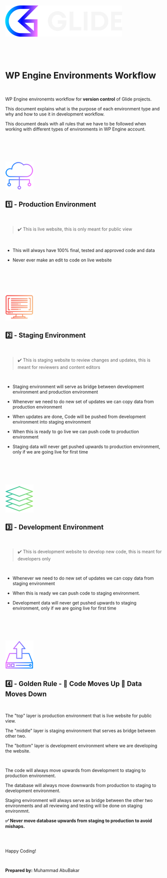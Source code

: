 <br>
<br>
<br>

![Glide Design](../assets/images/glide.png)

<br>
<br>
<br>

# WP Engine Environments Workflow

<br>

WP Engine environemts workflow for **version control** of Glide projects. 

This document explains what is the purpose of each environment type and why and how to use it in development workflow.

This document deals with all rules that we have to be followed when working with different types of environments in WP Engine account.


<br>
<br>
<br>
<br>

![1](../assets/images/1.png)

## 1️⃣ - Production Environment

<br>

> ✔️ This is live website, this is only meant for public view

<br>

- This will always have 100% final, tested and approved code and data

- Never ever make an edit to code on live website

<br>
<br>
<br>
<br>

![2](../assets/images/2.png)

## 2️⃣ - Staging Environment

<br>

> ✔️ This is staging website to review changes and updates, this is meant for reviewers and content editors

<br>

- Staging environment will serve as bridge between development environment and production environment

- Whenever we need to do new set of updates we can copy data from production environment

- When updates are done, Code will be pushed from development environment into staging environment

- When this is ready to go live we can push code to production environment

- Staging data will never get pushed upwards to production environment, only if we are going live for first time

<br>
<br>
<br>
<br>

![3](../assets/images/3.png)

## 3️⃣ - Development Environment

<br>

> ✔️ This is development website to develop new code, this is meant for developers only

<br>

- Whenever we need to do new set of updates we can copy data from staging environment

- When this is ready we can push code to staging environment.

- Development data will never get pushed upwards to staging environment, only if we are going live for first time

<br>
<br>
<br>
<br>

![4](../assets/images/4.png)

## 4️⃣ - Golden Rule - 🔺 Code Moves Up 🔻 Data Moves Down

<br>

The "top" layer is production environment that is live website for public view.

The "middle" layer is staging environment that serves as bridge between other two.

The "bottom" layer is development environment where we are developing the website.

<br>

The code will always move upwards from development to staging to production environment.

The database will always move downwards from production to staging to development environment.

Staging environment will always serve as bridge between the other two environments and all reviewing and testing will be done on staging environmnt.

**✅ Never move database upwards from staging to production to avoid mishaps.**

<br>
<br>

Happy Coding!

<br>

**Prepared by:**
Muhammad AbuBakar

<br>
<br>
